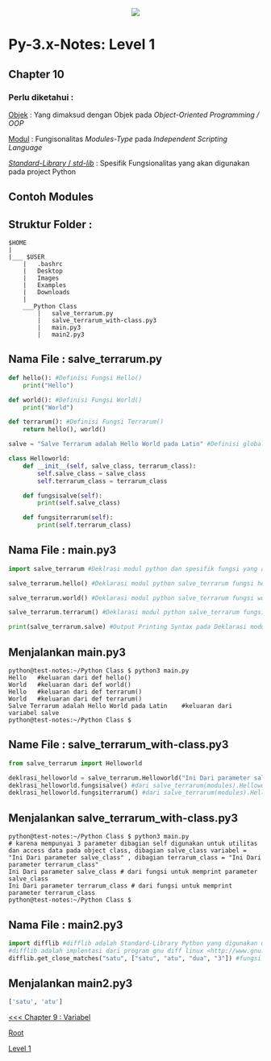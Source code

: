<p align='center'><img src='https://upload.wikimedia.org/wikipedia/commons/f/f8/Python_logo_and_wordmark.svg' /></p>

# Py-3.x-Notes: Level 1

## Chapter 10
### Perlu diketahui :
[Objek](https://en.wikipedia.org/wiki/Object_(computer_science)) : 	Yang dimaksud dengan Objek pada *Object-Oriented Programming / OOP*

[Modul](https://en.wikipedia.org/wiki/Modular_programming) : Fungisonalitas *Modules-Type* pada *Independent Scripting Language*

[*Standard-Library* / *std-lib*](https://en.wikipedia.org/wiki/Standard_library) : Spesifik Fungsionalitas yang akan digunakan pada project Python

<!-- TODO THE AUTHOR : References -->

## Contoh Modules

## Struktur Folder :
```
$HOME
|
|___ $USER
	|	.bashrc
	|	Desktop
	|	Images
	|	Examples
	|	Downloads
	|
	___Python Class
		|	salve_terrarum.py
		|	salve_terrarum_with-class.py3
		|	main.py3
		|	main2.py3
```

## Nama File : salve_terrarum.py
```python
def hello(): #Definisi Fungsi Hello()
	print("Hello")

def world(): #Definisi Fungsi World()
	print("World")

def terrarum(): #Definisi Fungsi Terrarum()
	return hello(), world()

salve = "Salve Terrarum adalah Hello World pada Latin" #Definisi global variabel salve salve_terrarum.py3

class Helloworld:
    def __init__(self, salve_class, terrarum_class):
        self.salve_class = salve_class
        self.terrarum_class = terrarum_class

    def fungsisalve(self):
        print(self.salve_class)

    def fungsiterrarum(self):
        print(self.terrarum_class)

```

## Nama File : main.py3
```python
import salve_terrarum #Deklrasi modul python dan spesifik fungsi yang akan dipakai

salve_terrarum.hello() #Deklarasi modul python salve_terrarum fungsi hello()

salve_terrarum.world() #Deklarasi modul python salve_terrarum fungsi world()

salve_terrarum.terrarum() #Deklarasi modul python salve_terrarum fungsi terrarum()

print(salve_terrarum.salve) #Output Printing Syntax pada Deklarasi modul variable salve pada salve_terrarum
```

## Menjalankan main.py3
```
python@test-notes:~/Python Class $ python3 main.py
Hello 	#keluaran dari def hello()
World 	#keluaran dari def world()
Hello 	#keluaran dari def terrarum()
World 	#keluaran dari def terrarum()
Salve Terrarum adalah Hello World pada Latin 	#keluaran dari variabel salve
python@test-notes:~/Python Class $

```

## Name File : salve_terrarum_with-class.py3
```python
from salve_terrarum import Helloworld

deklrasi_helloworld = salve_terrarum.Helloworld("Ini Dari parameter salve_class", "Ini Dari parameter terrarum_class") #inisialisasi class Helloworld(self, salve_class, terrarum_class)
deklrasi_helloworld.fungsisalve() #dari salve_terrarum(modules).Helloworld(class).fungsisalve(fungsi)
deklrasi_helloworld.fungsiterrarum() #dari salve_terrarum(modules).Helloworld(class).fingsoterrarum(fungsi)
```

## Menjalankan salve_terrarum_with-class.py3
```
python@test-notes:~/Python Class $ python3 main.py
# karena mempunyai 3 parameter dibagian self digunakan untuk utilitas dan access data pada object class, dibagian salve_class variabel = "Ini Dari parameter salve_class" , dibagian terrarum_class = "Ini Dari parameter terrarum_class"
Ini Dari parameter salve_class # dari fungsi untuk memprint parameter salve_class
Ini Dari parameter terrarum_class # dari fungsi untuk memprint parameter terrarum_class
python@test-notes:~/Python Class $ 

```

## Nama File : main2.py3
```python
import difflib #difflib adalah Standard-Library Python yang digunakan untuk memungkinkan kesamaan string pada lebih dari 3 huruf String
#difflib adalah implentasi dari program gnu diff linux <http://www.gnu.org/software/diffutils/>
difflib.get_close_matches("satu", ["satu", "atu", "dua", "3"]) #fungsi difflib get_close_matches dari string "satu" akan di mungkinkan sama pada list
```

## Menjalankan main2.py3
```python
['satu', 'atu']
```

[<<< Chapter 9 : Variabel](chapter9.md)

[Root](../README.md)

[Level 1](README.md)
